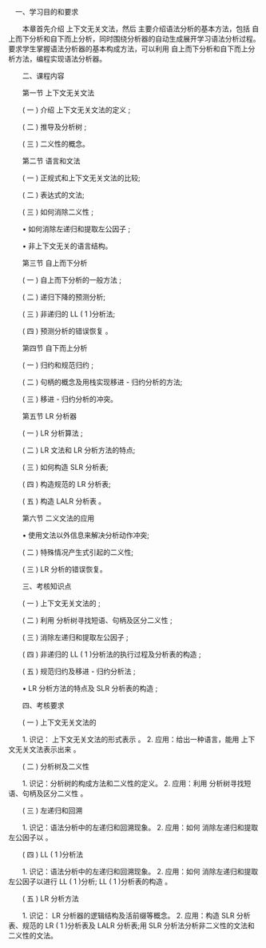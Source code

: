 　一、学习目的和要求

　　本章首先介绍 上下文无关文法，然后 主要介绍语法分析的基本方法，包括 自上而下分析和自下而上分析，同时围绕分析器的自动生成展开学习语法分析过程。 要求学生掌握语法分析器的基本构成方法，可以利用 自上而下分析和自下而上分析方法，编程实现语法分析器。

　　二、课程内容

　　第一节 上下文无关文法

　　( 一 ) 介绍 上下文无关文法的定义 ;

　　( 二 ) 推导及分析树 ;

　　( 三 ) 二义性的概念。

　　第二节 语言和文法

　　( 一 ) 正规式和上下文无关文法的比较;

　　( 二 ) 表达式的文法;

　　( 三 ) 如何消除二义性 ;

　　• 如何消除左递归和提取左公因子 ;

　　• 非上下文无关的语言结构。

　　第三节 自上而下分析

　　( 一 ) 自上而下分析的一般方法 ;

　　( 二 ) 递归下降的预测分析;

　　( 三 ) 非递归的 LL ( 1 )分析法;

　　( 四 ) 预测分析的错误恢复 。

　　第四节 自下而上分析

　　( 一 ) 归约和规范归约 ;

　　( 二 ) 句柄的概念及用栈实现移进 - 归约分析的方法;

　　( 三 ) 移进 - 归约分析的冲突。

　　第五节 LR 分析器

　　( 一 ) LR 分析算法 ;

　　( 二 ) LR 文法和 LR 分析方法的特点;

　　( 三 ) 如何构造 SLR 分析表;

　　( 四 ) 构造规范的 LR 分析表;

　　( 五 ) 构造 LALR 分析表 。

　　第六节 二义文法的应用

　　• 使用文法以外信息来解决分析动作冲突;

　　( 二 ) 特殊情况产生式引起的二义性;

　　( 三 ) LR 分析的错误恢复。

　　三、考核知识点

　　( 一 ) 上下文无关文法的 ;

　　( 二 ) 利用 分析树寻找短语、句柄及区分二义性 ;

　　( 三 ) 消除左递归和提取左公因子 ;

　　( 四 ) 非递归的 LL ( 1 )分析法的执行过程及分析表的构造 ;

　　( 五 ) 规范归约及移进 - 归约分析法 ;

　　• LR 分析方法的特点及 SLR 分析表的构造 ;

　　四、考核要求

　　( 一 ) 上下文无关文法的

　　1. 识记： 上下文无关文法的形式表示 。 2. 应用：给出一种语言，能用 上下文无关文法表示出来 。

　　( 二 ) 分析树及二义性

　　1. 识记：分析树的构成方法和二义性的定义。 2. 应用：利用 分析树寻找短语、句柄及区分二义性 。

　　( 三 ) 左递归和回溯

　　1. 识记：语法分析中的左递归和回溯现象。 2. 应用：如何 消除左递归和提取左公因子以 。

　　( 四 ) LL ( 1 )分析法

　　1. 识记：语法分析中的左递归和回溯现象。 2. 应用：如何 消除左递归和提取左公因子以进行 LL ( 1 )分析; LL ( 1 )分析表的构造 。

　　( 五 ) LR 分析方法

　　1. 识记： LR 分析器的逻辑结构及活前缀等概念。 2. 应用：构造 SLR 分析表、规范的 LR ( 1 )分析表及 LALR 分析表;用 SLR 分析法分析非二义性的文法和二义性的文法。